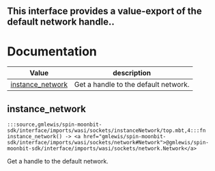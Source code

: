 This interface provides a value-export of the default network handle..
---
# Documentation
|Value|description|
|---|---|
|[instance\_network](#instance_network)| Get a handle to the default network.|

## instance\_network

```moonbit
:::source,gmlewis/spin-moonbit-sdk/interface/imports/wasi/sockets/instanceNetwork/top.mbt,4:::fn instance_network() -> <a href="gmlewis/spin-moonbit-sdk/interface/imports/wasi/sockets/network#Network">@gmlewis/spin-moonbit-sdk/interface/imports/wasi/sockets/network.Network</a>
```
 Get a handle to the default network.

